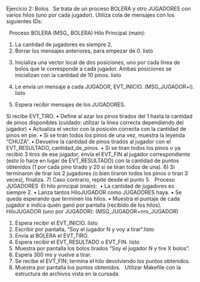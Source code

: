 Ejercicio 2: Bolos
 
Se trata de un proceso BOLERA y otro JUGADORES con varios hilos (uno por cada jugador).
Utiliza cola de mensajes con los siguientes IDs:

 
Proceso BOLERA (MSG_ BOLERA)
Hilo Principal (main):
1) La cantidad de jugadores es siempre 2.
2) Borrar los mensajes anteriores, para empezar de 0. listo
3. Inicializa una vector local de dos posiciones, uno por cada línea de bolos que le corresponde a cada jugador. Ambas posiciones se inicializan con la cantidad de 10 pinos. listo

4) Le envía un mensaje a cada JUGADOR, EVT_INICIO. (MSG_JUGADOR+i). listo

5) Espera recibir mensajes de los JUGADORES.

Si recibe EVT_TIRO.
    • Define al azar los pinos tirados del 1 hasta la cantidad de pinos disponibles (cuidado: utilizar la línea correcta dependiendo del jugador)
    • Actualiza el vector con la posición correcta con la cantidad de pinos en pie.
    • Si se tiran todos los pinos de una vez, muestra la leyenda “CHUZA”.
    • Devuelve la cantidad de pinos tirados al jugador con el EVT_RESULTADO, cantidad_de_pinos.
    • Si se tiran todos los pinos o ya recibió 3 tiros de ese jugador, envía el EVT_FIN al jugador correspondiente (esto lo hace en lugar de EVT_RESULTADO) con la cantidad de puntos obtenidos (1 por cada pino tirado y 20 si se tiran todos de una).
6) Si terminaron de tirar los 2 jugadores (o bien tiraron todos los pinos o tiran 3 veces), finaliza.
7) Caso contrario, repite desde el punto 5.
 
Proceso JUGADORES 
El hilo principal (main): 
    • La cantidad de jugadores es siempre 2.
    • Lanza tantos HiloJUGADOR como JUGADORES haya.
    • Se queda esperando que terminen los hilos.
    • Muestra el puntaje de cada jugador e indica quién ganó por pantalla (recibido de los hilos).
 
HiloJUGADOR (uno por JUGADOR): (MSG_JUGADOR+nro_JUGADOR)
1) Espera recibir el EVT_INICIO. listo
2) Escribir por pantalla, “Soy el jugador N y voy a tirar“.listo
3) Envía al BOLERA el EVT_TIRO.
4) Espera recibir el EVT_RESULTADO o EVT_FIN. listo
5) Muestra por pantalla los bolos tirados “Soy el jugador N y tire X bolos”.
6) Espera 300 ms y vuelve a tirar.
7) Se recibe el EVT_FIN; termina el hilo devolviendo los puntos obtenidos. 
8) Muestra por pantalla los puntos obtenidos.
 
Utilizar Makefile con la estructura de archivos vista en la cursada.
 
